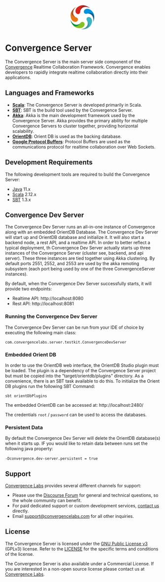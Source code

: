 <div align="center">
  <img  alt="Convergence Logo" height="80" src="docs/images/logo.png" >
</div>

# Convergence Server
The Convergence Server is the main server side component of the [Convergence](https://convergence.io) Realtime Collaboration Framework. Convergence enables developers to rapidly integrate realtime collaboration directly into their applications. 

## Languages and Frameworks
* **[Scala](https://www.scala-lang.org/)**: The Convergence Server is developed primarily in Scala.
* **[SBT](https://www.scala-sbt.org/)**: SBT is the build tool used by the Convergence Server.
* **[Akka](https://akka.io)**: Akka is the main development framework used by the Convergence Server. Akka provides the primary ability for multiple Convergence Servers to cluster together, providing horizontal scalability. 
* **[OrientDB](https://orientdb.org/)**: Orient DB is used as the backing database. 
* **[Google Protocol Buffers](https://developers.google.com/protocol-buffers/)**: Protocol Buffers are used as the communications protocol for realtime collaboration over Web Sockets.

## Development Requirements
The following development tools are required to build the Convergence Server:

* [Java](https://openjdk.java.net/) 11.x
* [Scala](http://www.scala-lang.org/download/) 2.12.x 
* [SBT](http://www.scala-sbt.org/) 1.3.x

## Convergence Dev Server
The Convergence Dev Server runs an all-in-one instance of Convergence along with an embedded OrientDB Database. The Convergence Dev Server will start up and OrientDB database and initialize it. It will also start a backend node, a rest API, and a realtime API. In order to better reflect a typical deployment, th Convergence Dev Server actually starts up three instances of the Convergence Server (cluster see, backend, and api server). These three instances are tied together using Akka clustering. By default ports 2551, 2552, and 2553 are used by the akka remoting subsystem (each port being used by one of the three ConvergenceServer instances).

By default, when the Convergence Dev Server successfully starts, it will provide two endpoints:

* Realtime API: http://localhost:8080
* Rest API: http://localhost:8081

### Running the Convergence Dev Server
The Convergence Dev Server can be run from your IDE of choice by executing the following main class:
```
com.convergencelabs.server.testkit.ConvergenceDevServer
```

### Embedded Orient DB
In order to use the OrientDB web interface, the OrientDB Studio plugin must be loaded. The plugin is a dependency of the Convergence Server project but must be copied into the "target/orientdb/plugins" directory.  As a convenience, there is an SBT task available to do this. To initialize the Orient DB plugins run the following SBT Command:

```shell
sbt orientDbPlugins
```

The embedded OrientDB can be accessed at: http://localhost:2480/

The credentials `root` / `password` can be used to access the databases.

### Persistent Data
By default the Convergence Dev Server will delete the OrientDB database(s) when it starts up. IF you would like to retain data between runs set the following java property:

`-Dconvergence.dev-server.persistent = true`


## Support
[Convergence Labs](https://convergencelabs.com) provides several different channels for support:

- Please use the [Discourse Forum](https://forum.convergence.io) for general and technical questions, so the whole community can benefit.
- For paid dedicated support or custom development services, [contact us](https://convergence.io/contact-sales/) directly.
- Email <support@convergencelabs.com> for all other inquiries.

## License
The Convergence Server is licensed under the [GNU Public License v3](LICENSE) (GPLv3) license. Refer to the [LICENSE](LICENSE) for the specific terms and conditions of the license.

The Convergence Server is also available under a Commercial License. If you are interested in a non-open source license please contact us at [Convergence Labs](https://convergencelabs.com).